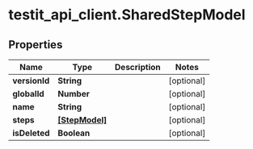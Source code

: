# testit_api_client.SharedStepModel

## Properties

Name | Type | Description | Notes
------------ | ------------- | ------------- | -------------
**versionId** | **String** |  | [optional] 
**globalId** | **Number** |  | [optional] 
**name** | **String** |  | [optional] 
**steps** | [**[StepModel]**](StepModel.md) |  | [optional] 
**isDeleted** | **Boolean** |  | [optional] 


